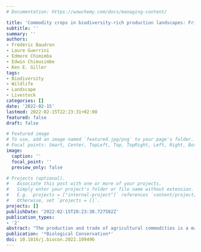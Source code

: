 ```yaml
---
# Documentation: https://wowchemy.com/docs/managing-content/

title: 'Commodity crops in biodiversity-rich production landscapes: Friends or foes? The example of cotton in the Mid Zambezi Valley, Zimbabwe'
subtitle: ''
summary: ''
authors:
- Frédéric Baudron
- Laure Guerrini
- Edmore Chimimba
- Edwin Chimusimbe
- Ken E. Giller
tags:
- Biodiversity
- Wildlife
- Landscape
- Livestock
categories: []
date: '2022-02-15'
lastmod: 2022-02-15T22:23:31+02:00
featured: false
draft: false

# Featured image
# To use, add an image named `featured.jpg/png` to your page's folder.
# Focal points: Smart, Center, TopLeft, Top, TopRight, Left, Right, BottomLeft, Bottom, BottomRight.
image:
  caption: ''
  focal_point: ''
  preview_only: false

# Projects (optional).
#   Associate this post with one or more of your projects.
#   Simply enter your project's folder or file name without extension.
#   E.g. `projects = ["internal-project"]` references `content/project/deep-learning/index.md`.
#   Otherwise, set `projects = []`.
projects: []
publishDate: '2022-02-15T20:23:30.727502Z'
publication_types:
- '2'
abstract: "The production and trade of agricultural commodities is a major driver of the loss of tropical biodiversity. In the Mid Zambezi Valley, Zimbabwe, which is home to many emblematic African mammals, cotton production has historically been a major driver of land cover change. The collapse of cotton production in Zimbabwe over the last decade provides a unique opportunity to understand the linkages between the profitability of cotton and land-use changes in this multifunctional landscape. By re-visiting 141 households that had been surveyed in 2007 and combining this panel survey data with a land cover analysis and secondary data, we demonstrate that the decreasing profitability of cotton led to a shift from cotton farming (mean area per farm decreasing from 1.79 +/- 2.05 ha in 2007 to 0.72 +/- 0.90 ha in 2020) to livestock farming (mean number of cattle and goats per farm increasing several-fold between 2007 and 2020), resulting in drastic land cover changes. Indeed, open vegetation (including crops, fallows and grazing areas) expanded from 10 to 20% of the total land cover area between 2007 and 2020. Populations of wildlife species have declined drastically during this period, although this cannot be attributed solely to the observed changes in land cover. However, increasing human-wildlife conflicts are likely to threaten the long-term coexistence of people and wildlife in the area. We argue that commodity crops can be an opportunity for nature conservation, not only a threat, and that conservation needs to support a 'living income' for people coexisting with wildlife."
publication: '*Biological Conservation*'
doi: 10.1016/j.biocon.2022.109496
---
```

